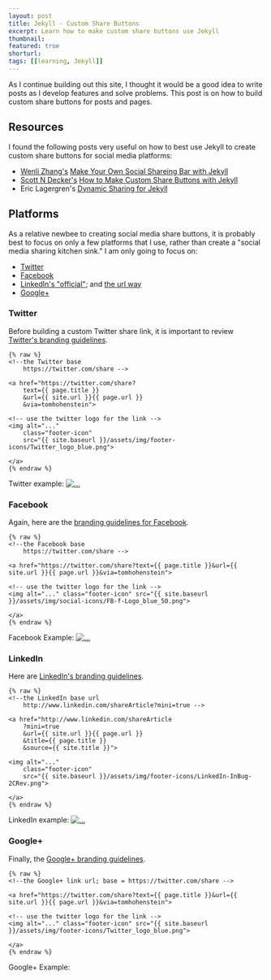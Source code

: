 ```yaml
---
layout: post
title: Jekyll - Custom Share Buttons
excerpt: Learn how to make custom share buttons use Jekyll
thumbnail: 
featured: true
shorturl: 
tags: [[learning, Jekyll]]
---
```


As I continue building out this site, I thought it would be a good idea to write posts as I develop features and solve problems. This post is on how to build custom share buttons for posts and pages. 

## Resources
I found the following posts very useful on how to best use Jekyll to create custom share buttons for social media platforms: 

* [Wenli Zhang's](http://zhangwenli.com/) [Make Your Own Social Shareing Bar with Jekyll](http://zhangwenli.com/blog/2014/08/03/make-your-own-social-sharing-bar-with-jekyll/)
* [Scott N Decker's](http://scottndecker.com/Contact/) [How to Make Custom Share Buttons with Jekyll](http://scottndecker.com/blog/2014/06/29/How-to-Make-Custom-Share-Buttons-with-Jekyll/)
* Eric Lagergren's [Dynamic Sharing for Jekyll](http://www.ericlagergren.com/blog/dynamic-sharing-buttons/)

## Platforms 

As a relative newbee to creating social media share buttons, it is probably best to focus on only a few platforms that I use, rather than create a "social media sharing kitchen sink." I am only going to focus on: 

* [Twitter](https://dev.twitter.com/web/tweet-button)
* [Facebook](https://developers.facebook.com/docs/sharing/reference/share-dialog)
* [LinkedIn's "official"](https://developer.linkedin.com/plugins/share-plugin-generator); and [the url way](https://developer.linkedin.com/documents/share-linkedin)
* [Google+](https://developers.google.com/+/web/share/)

### Twitter 

Before building a custom Twitter share link, it is important to review [Twitter's branding guidelines](https://about.twitter.com/press/brand-assets). 

```
{% raw %}
<!--the Twitter base 
    https://twitter.com/share --> 

<a href="https://twitter.com/share?
    text={{ page.title }}
    &url={{ site.url }}{{ page.url }}
    &via=tomhohenstein">

<!-- use the twitter logo for the link --> 
<img alt="..." 
    class="footer-icon" 
    src="{{ site.baseurl }}/assets/img/footer-icons/Twitter_logo_blue.png">

</a>
{% endraw %}
```

Twitter example: <a href="https://twitter.com/share?text={{ page.title }}&url={{ site.url }}{{ page.url }}&via=tomhohenstein"><img alt="..." class="footer-icon" src="{{ site.baseurl }}/assets/img/footer-icons/Twitter_logo_blue.png"></a>


### Facebook 

Again, here are the [branding guidelines for Facebook](https://www.facebookbrand.com/).

```
{% raw %}
<!--the Facebook base 
    https://twitter.com/share --> 

<a href="https://twitter.com/share?text={{ page.title }}&url={{ site.url }}{{ page.url }}&via=tomhohenstein">

<!-- use the twitter logo for the link --> 
<img alt="..." class="footer-icon" src="{{ site.baseurl }}/assets/img/social-icons/FB-f-Logo_blue_50.png">

</a>
{% endraw %}
```

Facebook Example: <a href="https://twitter.com/share?text={{ page.title }}&url={{ site.url }}{{ page.url }}&via=tomhohenstein"><img alt="..." class="footer-icon" src="{{ site.baseurl }}/assets/img/social-icons/FB-f-Logo__blue_50.png"></a>

### LinkedIn

Here are [LinkedIn's branding guidelines](https://developer.linkedin.com/documents/branding-guidelines).

```
{% raw %}
<!--the LinkedIn base url 
    http://www.linkedin.com/shareArticle?mini=true --> 

<a href="http://www.linkedin.com/shareArticle
    ?mini=true
    &url={{ site.url }}{{ page.url }}
    &title={{ page.title }}
    &source={{ site.title }}">

<img alt="..." 
    class="footer-icon"
    src="{{ site.baseurl }}/assets/img/footer-icons/LinkedIn-InBug-2CRev.png">

</a> 
{% endraw %}
```

LinkedIn example: <a href="http://www.linkedin.com/shareArticle?mini=true&url={{ site.url }}{{ page.url }}&title={{ page.title }}&source={{ site.title }}&summary="><img alt="..." class="footer-icon" src="{{ site.baseurl }}/assets/img/footer-icons/LinkedIn-InBug-2CRev.png"></a> 

### Google+ 

Finally, the [Google+ branding guidelines](https://developers.google.com/+/branding-guidelines).

```
{% raw %}
<!--the Google+ link url; base = https://twitter.com/share --> 

<a href="https://twitter.com/share?text={{ page.title }}&url={{ site.url }}{{ page.url }}&via=tomhohenstein">

<!-- use the twitter logo for the link --> 
<img alt="..." class="footer-icon" src="{{ site.baseurl }}/assets/img/footer-icons/Twitter_logo_blue.png">

</a>
{% endraw %}
```

Google+ Example: 
